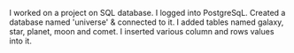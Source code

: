 I worked on a project on SQL database. 
I logged into PostgreSqL.
Created a database named 'universe' & connected to it.
I added tables named galaxy, star, planet, moon and comet.
I inserted various column and rows values into it.
